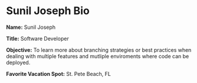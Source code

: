 # Sunil Joseph Bio

**Name:**  Sunil Joseph

**Title:**  Software Developer

**Objective:**  To learn more about branching strategies or best practices when dealing with multiple features and mutliple enviroments where code can be deployed.

**Favorite Vacation Spot:** St. Pete Beach, FL
